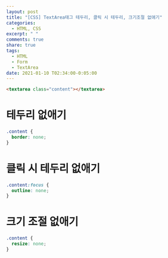 ```yaml
---
layout: post
title: "[CSS] TextArea태그 테두리, 클릭 시 테두리, 크기조절 없애기"
categories:
  - HTML, CSS
excerpt: " "
comments: true
share: true
tags:
  - HTML
  - Form
  - TextArea
date: 2021-01-10 T02:34:00-0:05:00
---
```


```html
<textarea class="content"></textarea>
```

# 테두리 없애기

```css
.content {
  border: none;
}
```

# 클릭 시 테두리 없애기

```css
.content:focus {
  outline: none;
}
```

# 크기 조절 없애기

```css
.content {
  resize: none;
}
```
